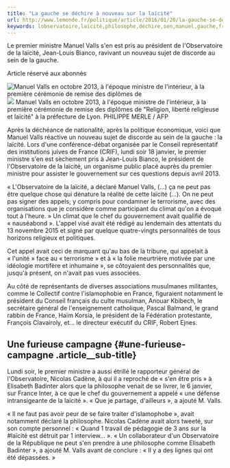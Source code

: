 ```yaml
---
title: "La gauche se déchire à nouveau sur la laïcité"
url: http://www.lemonde.fr/politique/article/2016/01/20/la-gauche-se-dechire-a-nouveau-sur-la-laicite_4850137_823448.html
keywords: lobservatoire,laïcité,philosophe,déchire,sen,manuel,gauche,france,valls,président,pris,ministre
---
```

Le premier ministre Manuel Valls s'en est pris au président de l'Observatoire de la laïcité, Jean-Louis Bianco, ravivant un nouveau sujet de discorde au sein de la gauche.

Article réservé aux abonnés

![Manuel Valls en octobre 2013, à l\'époque ministre de l\'intérieur, à la première cérémonie de remise des diplômes de ](https://img.lemde.fr/2016/01/20/0/0/5760/3840/688/0/60/0/f8629f9_5991-5vl5ml.jpg) ![](https://img.lemde.fr/2016/01/20/0/0/5760/3840/688/0/60/0/f8629f9_5991-5vl5ml.jpg) Manuel Valls en octobre 2013, à l\'époque ministre de l\'intérieur, à la première cérémonie de remise des diplômes de \"Religion, liberté religieuse et laïcité\" à la préfecture de Lyon. PHILIPPE MERLE / AFP

Après la déchéance de nationalité, après la politique économique, voici que Manuel Valls réactive un nouveau sujet de discorde au sein de la gauche : la laïcité. Lors d'une conférence-débat organisée par le Conseil représentatif des institutions juives de France (CRIF), lundi soir 18 janvier, le premier ministre s'en est sèchement pris à Jean-Louis Bianco, le président de l'Observatoire de la laïcité, un organisme public placé auprès du premier ministre pour assister le gouvernement sur ces questions depuis avril 2013.

« L'Observatoire de la laïcité, a déclaré Manuel Valls, (...) ça ne peut pas être quelque chose qui dénature la réalité de cette laïcité (...). On ne peut pas signer des appels, y compris pour condamner le terrorisme, avec des organisations que je considère comme participant du climat qu'on a évoqué tout à l'heure. » Un climat que le chef du gouvernement avait qualifié de « nauséabond ». L'appel visé avait été rédigé au lendemain des attentats du 13 novembre 2015 et signé par quelque quatre-vingts personnalités de tous horizons religieux et politiques.

Cet appel avait ceci de marquant qu'au bas de la tribune, qui appelait à « l'unité » face au « terrorisme » et à « la folie meurtrière motivée par une idéologie mortifère et inhumaine », se côtoyaient des personnalités que, jusqu'à présent, on n'avait pas vues associées.

Au côté de représentants de diverses associations musulmanes militantes, comme le Collectif contre l'islamophobie en France, figuraient notamment le président du Conseil français du culte musulman, Anouar Kbibech, le secrétaire général de l'enseignement catholique, Pascal Balmand, le grand rabbin de France, Haïm Korsia, le président de la Fédération protestante, François Clavairoly, et... le directeur exécutif du CRIF, Robert Ejnes.

Une furieuse campagne {#une-furieuse-campagne .article__sub-title}
---------------------

Lundi soir, le premier ministre a aussi étrillé le rapporteur général de l'Observatoire, Nicolas Cadène, à qui il a reproché de « s'en être pris » à Elisabeth Badinter alors que la philosophe venait de se livrer, le 6 janvier, sur France Inter, à ce que le chef du gouvernement a appelé « une défense intransigeante de la laïcité ». « Que je partage, d'ailleurs », a ajouté M. Valls.

« Il ne faut pas avoir peur de se faire traiter d'islamophobe », avait notamment déclaré la philosophe. Nicolas Cadène avait alors tweeté, sur son compte personnel : « Quand 1 travail de pédagogie de 3 ans sur la \#laïcité est détruit par 1 interview... ». « Un collaborateur d'un Observatoire de la République ne peut s'en prendre à une philosophe comme Elisabeth Badinter », a ajouté M. Valls avant de conclure : « Il y a des lignes qui ont été dépassées. »
